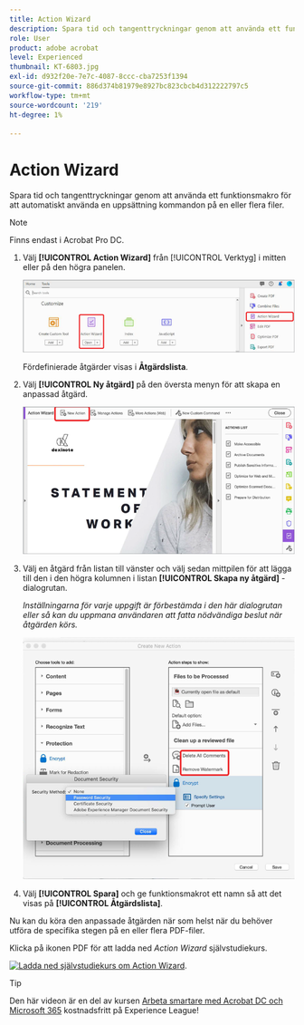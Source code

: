 ```yaml
---
title: Action Wizard
description: Spara tid och tangenttryckningar genom att använda ett funktionsmakro för att automatiskt lägga till en uppsättning kommandon i en eller flera filer
role: User
product: adobe acrobat
level: Experienced
thumbnail: KT-6803.jpg
exl-id: d932f20e-7e7c-4087-8ccc-cba7253f1394
source-git-commit: 886d374b81979e8927bc823cbcb4d312222797c5
workflow-type: tm+mt
source-wordcount: '219'
ht-degree: 1%

---
```


# Action Wizard

Spara tid och tangenttryckningar genom att använda ett funktionsmakro för att automatiskt använda en uppsättning kommandon på en eller flera filer.

>[!NOTE]
>
>Finns endast i Acrobat Pro DC.

1. Välj **[!UICONTROL Action Wizard]** från [!UICONTROL Verktyg] i mitten eller på den högra panelen.

   ![Action Wizard steg 1](../assets/ActionWizard_1.png)

   Fördefinierade åtgärder visas i **Åtgärdslista**.

1. Välj **[!UICONTROL Ny åtgärd]** på den översta menyn för att skapa en anpassad åtgärd.

   ![Action Wizard steg 2](../assets/ActionWizard_2.png)

1. Välj en åtgärd från listan till vänster och välj sedan mittpilen för att lägga till den i den högra kolumnen i listan **[!UICONTROL Skapa ny åtgärd]** -dialogrutan.

   *Inställningarna för varje uppgift är förbestämda i den här dialogrutan eller så kan du uppmana användaren att fatta nödvändiga beslut när åtgärden körs.*

   ![Action Wizard steg 3](../assets/ActionWizard_3.png)

1. Välj **[!UICONTROL Spara]** och ge funktionsmakrot ett namn så att det visas på **[!UICONTROL Åtgärdslista]**.

Nu kan du köra den anpassade åtgärden när som helst när du behöver utföra de specifika stegen på en eller flera PDF-filer.

Klicka på ikonen PDF för att ladda ned *Action Wizard* självstudiekurs.

[![Ladda ned självstudiekurs om Action Wizard](../assets/acrobat_PDF_96.png)](../assets/AcrobatDCActionWizard.pdf).

>[!TIP]
>
>Den här videon är en del av kursen [Arbeta smartare med Acrobat DC och Microsoft 365](https://experienceleague.adobe.com/?recommended=Acrobat-U-1-2021.microsoft365) kostnadsfritt på Experience League!
